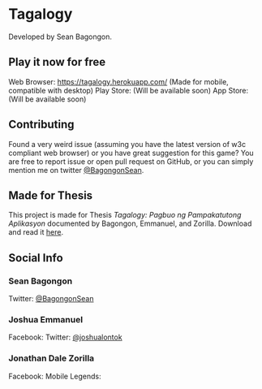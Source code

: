 # Tagalogy
Developed by Sean Bagongon.

## Play it now for free
Web Browser: https://tagalogy.herokuapp.com/ (Made for mobile, compatible with desktop)
Play Store: (Will be available soon)
App Store: (Will be available soon)

## Contributing
Found a very weird issue (assuming you have the latest version of w3c compliant web browser) or you have great suggestion for this game? You are free to report issue or open pull request on GitHub, or you can simply mention me on twitter [@BagongonSean](https://www.twitter.com/@BagongonSean/).

## Made for Thesis
This project is made for Thesis _Tagalogy: Pagbuo ng Pampakatutong Aplikasyon_ documented by Bagongon, Emmanuel, and Zorilla. Download and read it [here](about:blank).

## Social Info
### Sean Bagongon
Twitter: [@BagongonSean](https://www.twitter.com/@BagongonSean/)

### Joshua Emmanuel
Facebook:
Twitter: [@joshualontok](https://www.twitter.com/@joshualontok/)

### Jonathan Dale Zorilla
Facebook:
Mobile Legends:
